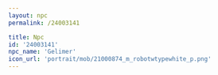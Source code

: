 ```yaml
---
layout: npc
permalink: /24003141

title: Npc
id: '24003141'
npc_name: 'Gelimer'
icon_url: 'portrait/mob/21000874_m_robotwtypewhite_p.png'
---
```

